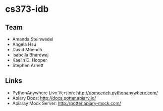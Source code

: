 cs373-idb
=========

## Team
* Amanda Steinwedel
* Angela Hsu
* David Moench
* Isabella Bhardwaj
* Kaelin D. Hooper
* Stephen Arnett

## Links
* PythonAnywhere Live Version: http://domoench.pythonanywhere.com/
* Apiary Docs: http://docs.potter.apiary.io/
* Apiaray Mock Server: http://potter.apiary-mock.com/
